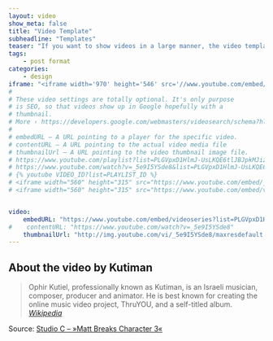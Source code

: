 ```yaml
---
layout: video
show_meta: false
title: "Video Template"
subheadline: "Templates"
teaser: "If you want to show videos in a large manner, the video template is the right choice."
tags:
    - post format
categories:
    - design
iframe: "<iframe width='970' height='546' src='//www.youtube.com/embed/videoseries?list=PLGVpxD1HlmJ-UsLKQE6tlJBJpkMJiziPy' frameborder='0' allowfullscreen></iframe>"
#
# These video settings are totally optional. It's only purpose
# is SEO, so that videos show up in Google hopefully with a 
# thumbnail.
# More › https://developers.google.com/webmasters/videosearch/schema?hl=en&rd=1
#
# embedURL – A URL pointing to a player for the specific video.
# contentURL – A URL pointing to the actual video media file
# thumbnailUrl – A URL pointing to the video thumbnail image file.
# https://www.youtube.com/playlist?list=PLGVpxD1HlmJ-UsLKQE6tlJBJpkMJiziPy
# https://www.youtube.com/watch?v=_5e9I5YSde8&list=PLGVpxD1HlmJ-UsLKQE6tlJBJpkMJiziPy
# {% youtube VIDEO_ID?list=PLAYLIST_ID %}
# <iframe width="560" height="315" src="https://www.youtube.com/embed/_5e9I5YSde8" title="YouTube video player" frameborder="0" allow="accelerometer; autoplay; clipboard-write; encrypted-media; gyroscope; picture-in-picture; web-share" allowfullscreen></iframe>
# <iframe width="560" height="315" src="https://www.youtube.com/embed/videoseries?list=PLGVpxD1HlmJ-UsLKQE6tlJBJpkMJiziPy" title="YouTube video player" frameborder="0" allow="accelerometer; autoplay; clipboard-write; encrypted-media; gyroscope; picture-in-picture; web-share" allowfullscreen></iframe>


video:
    embedURL: "https://www.youtube.com/embed/videoseries?list=PLGVpxD1HlmJ-UsLKQE6tlJBJpkMJiziPy"
#    contentURL: "https://www.youtube.com/watch?v=_5e9I5YSde8"
    thumbnailUrl: "http://img.youtube.com/vi/_5e9I5YSde8/maxresdefault.jpg"
---
```

<!--more-->

## About the video by Kutiman

> Ophir Kutiel, professionally known as Kutiman, is an Israeli musician, composer, producer and animator. He is best known for creating the online music video project, ThruYOU, and a self-titled album. <cite>[Wikipedia](http://en.wikipedia.org/wiki/Kutiman)</cite>



Source: [Studio C – »Matt Breaks Character 3«](https://www.youtube.com/watch?v=_5e9I5YSde8)
